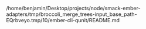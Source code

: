 /home/benjamin/Desktop/projects/node/smack-ember-adapters/tmp/broccoli_merge_trees-input_base_path-EQrbveyo.tmp/10/ember-cli-qunit/README.md